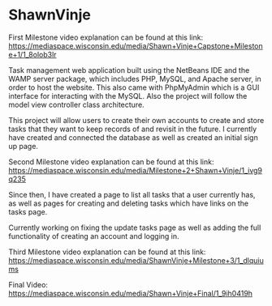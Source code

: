 # ShawnVinje

First Milestone video explanation can be found at this link: https://mediaspace.wisconsin.edu/media/Shawn+Vinje+Capstone+Milestone+1/1_8olob3lr

Task management web application built using the NetBeans IDE and the WAMP server package, which includes PHP, MySQL, and Apache server, in order to host the website.
This also came with PhpMyAdmin which is a GUI interface for interacting with the MySQL.
Also the project will follow the model view controller class architecture.

This project will allow users to create their own accounts to create and store tasks that they want to keep records of and revisit in the future.
I currently have created and connected the database as well as created an initial sign up page.

Second Milestone video explanation can be found at this link: https://mediaspace.wisconsin.edu/media/Milestone+2+Shawn+Vinje/1_ivg9q235

Since then, I have created a page to list all tasks that a user currently has, as well as pages for creating and deleting tasks which have links on the tasks page.

Currently working on fixing the update tasks page as well as adding the full functionality of creating an account and logging in.

Third Milestone video explanation can be found at this link: https://mediaspace.wisconsin.edu/media/ShawnVinje+Milestone+3/1_dlquiums

Final Video: https://mediaspace.wisconsin.edu/media/Shawn+Vinje+Final/1_9ih0419h
